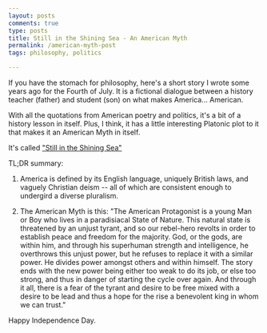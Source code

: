 ```yaml
---
layout: posts
comments: true
type: posts
title: Still in the Shining Sea - An American Myth
permalink: /american-myth-post
tags: philosophy, politics

---
```


If you have the stomach for philosophy, here's a short story I wrote some years ago for the Fourth of July. It is a fictional dialogue between a history teacher (father) and student (son) on what makes America... American.

With all the quotations from American poetry and politics, it's a bit of a history lesson in itself. Plus, I think, it has a little interesting Platonic plot to it that makes it an American Myth in itself.

It's called ["Still in the Shining Sea"](/american-myth)

TL;DR summary:

1. America is defined by its English language, uniquely British laws, and vaguely Christian deism -- all of which are consistent enough to undergird a diverse pluralism. 

2. The American Myth is this: "The American Protagonist is a young Man or Boy who lives in a paradisiacal State of Nature. This natural state is threatened by an unjust tyrant, and so our rebel-hero revolts in order to establish peace and freedom for the majority. God, or the gods, are within him, and through his superhuman strength and intelligence, he overthrows this unjust power, but he refuses to replace it with a similar power. He divides power amongst others and within himself. The story ends with the new power being either too weak to do its job, or else too strong, and thus in danger of starting the cycle over again. And through it all, there is a fear of the tyrant and desire to be free mixed with a desire to be lead and thus a hope for the rise a benevolent king in whom we can trust."


Happy Independence Day.
